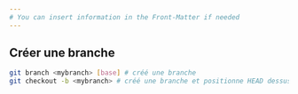 ```yaml
---
# You can insert information in the Front-Matter if needed
---
```

## Créer une branche

```bash
git branch <mybranch> [base] # créé une branche
git checkout -b <mybranch> # créé une branche et positionne HEAD dessus
```
